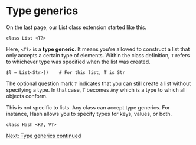 # Type generics

On the last page, our List class extension started like this.

    class List <T?>

Here, `<T?>` is a **type generic**. It means you're allowed to construct
a list that only accepts a certain type of elements. Within the
class definition, `T` refers to whichever type was specified when
the list was created.

    $l = List<Str>()    # For this list, T is Str

The optional question mark `?` indicates that you can still create a
list without specifying a type. In that case, `T` becomes `Any` which
is a type to which all objects conform.

This is not specific to lists. Any class can accept type generics.
For instance, Hash allows you to specify types for keys, values, or both.

    class Hash <K?, V?>

[Next: Type generics continued](43-type-generics-2.md)